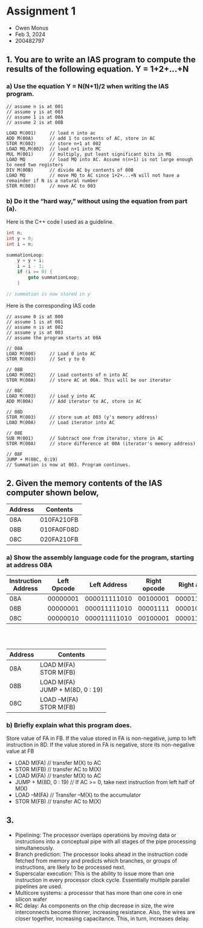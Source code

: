 # Assignment 1
- Owen Monus
- Feb 3, 2024
- 200482797

## 1. You are to write an IAS program to compute the results of the following equation. Y = 1+2+...+N
### a) Use the equation Y = N(N+1)/2 when writing the IAS program.

```IAS
// assume n is at 001
// assume y is at 003
// assume 1 is at 00A
// assume 2 is at 00B

LOAD M(001)     // load n into ac
ADD M(00A)      // add 1 to contents of AC, store in AC
STOR M(002)     // store n+1 at 002
LOAD MQ,M(002)  // load n+1 into MC
MUL M(001)      // multiply, put least significant bits in MQ
LOAD MQ         // load MQ into AC. Assume n(n+1) is not large enough to need two registers
DIV M(00B)      // divide AC by contents of 00B
LOAD MQ         // move MQ to AC since 1+2+...+N will not have a remainder if N is a natural number
STOR M(003)     // move AC to 003
```

### b) Do it the “hard way,” without using the equation from part (a).
Here is the C++ code I used as a guideline.
```C++
int n;
int y = 0;
int i = n;

summationLoop:
	y = y + i;
	i = i - 1;
	if (i >= 0) {
		goto summationLoop;
	}

// summation is now stored in y
```
Here is the corresponding IAS code
```ias
// assume 0 is at 000
// assume 1 is at 001
// assume n is at 002
// assume y is at 003
// assume the program starts at 08A

// 08A
LOAD M(000) 	// Load 0 into AC
STOR M(003) 	// Set y to 0

// 08B
LOAD M(002)     // Load contents of n into AC
STOR M(00A) 	// store AC at 00A. This will be our iterator

// 08C
LOAD M(003) 	// Load y into AC
ADD M(00A) 		// Add iterator to AC, store in AC

// 08D
STOR M(003)		// store sum at 003 (y's memory address)
LOAD M(00A) 	// Load iterator into AC

// 08E
SUB M(001) 		// Subtract one from iterator, store in AC
STOR M(00A)		// store difference at 00A (iterator's memory address)

// 08F
JUMP + M(08C, 0:19)
// Summation is now at 003. Program continues.
``` 

## 2. Given the memory contents of the IAS computer shown below,
|Address |Contents|
|---|---|
|08A |010FA210FB|
|08B |010FA0F08D|
|08C |020FA210FB|

### a) Show the assembly language code for the program, starting at address 08A
|Instruction Address|Left Opcode|Left Address| Right opcode| Right address|
|---|---|---|---|---|
08A|00000001|000011111010|00100001|000011111011|
08B|00000001|000011111010|00001111|000010001101|
08C|00000010|000011111010|00100001|000011111011|

<br/>
<br/>

|Address|Contents|
|---|---|
|08A|LOAD M(FA)<br/>STOR M(FB)|
|08B|LOAD M(FA)<br/>JUMP + M(8D, 0 : 19)| <!--Take only left half-->
|08C|LOAD –M(FA)<br/>STOR M(FB)|

### b) Briefly explain what this program does.
Store value of FA in FB. If the value stored in FA is non-negative, jump to left instruction in 8D. If the value stored in FA is negative, store its non-negative value at FB

- LOAD M(FA) // transfer M(X) to AC
- STOR M(FB) // transfer AC to M(X)
- LOAD M(FA) // transfer M(X) to AC
- JUMP + M(8D, 0 : 19) // If AC >= 0, take next instruction from left half of M(X)
- LOAD –M(FA) // Transfer –M(X) to the accumulator
- STOR M(FB) // transfer AC to M(X)

## 3.
- Pipelining: The processor overlaps operations by moving data or instructions into a conceptual pipe with all stages of the pipe processing simultaneously.
- Branch prediction: The processor looks ahead in the instruction code fetched from memory and predicts which branches, or groups of instructions, are likely to be processed next. 
- Superscalar execution: This is the ability to issue more than one instruction in every processor clock cycle. Essentially multiple parallel pipelines are used.
- Multicore systems: a processor that has more than one core in one silicon wafer
- RC delay: As components on the chip decrease in size, the wire interconnects become thinner, increasing resistance. Also, the wires are closer together, increasing capacitance. This, in turn, increases delay.
